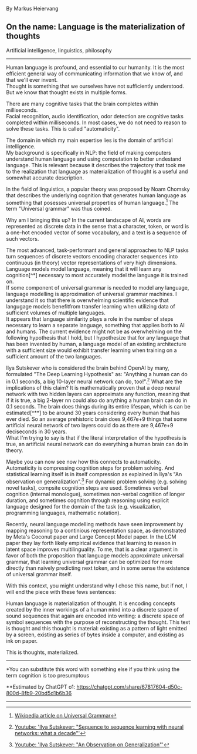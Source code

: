 By Markus Heiervang  

## On the name: Language is the materialization of thoughts    

Artificial intelligence, linguistics, philosophy  

---

Human language is profound, and essential to our humanity. 
It is the most efficient general way of communicating information that we know of, and that we'll ever invent.  
Thought is something that we ourselves have not sufficiently understood. 
But we know that thought exists in multiple forms. 

There are many cognitive tasks that the brain completes within milliseconds.  
Facial recognition, audio identification, odor detection are cognitive tasks completed within milliseconds. 
In most cases, we do not need to reason to solve these tasks. This is called "automaticity".  

The domain in which my main expertise lies is the domain of artificial intelligence.  
My background is specifically in NLP: the field of making computers understand human language and using computation to better undestand language. 
This is relevant because it describes the trajectory that took me to the realization that language as materialization of thought is a useful and somewhat accurate description.  

In the field of linguistics, a popular theory was proposed by Noam Chomsky that describes the underlying cognition that generates human language as something that posesses universal properties of human language.[^1]
The term "Universal grammar" was thus coined. 

Why am I bringing this up? 
In the current landscape of AI, words are represented as discrete data in the sense that a character, token, or word is a one-hot encoded vector of some vocabulary, and a text is a sequence of such vectors.

The most advanced, task-performant and general approaches to NLP tasks turn sequences of discrete vectors encoding character sequences into continuous (in theory) vector representations of very high dimensions.  
Language models model language, meaning that it will learn any cognition[^*] necessary to most accurately model the language it is trained on.  
If some component of universal grammar is needed to model any language, language modelling is approximation of universal grammar machines.
I understand it so that there is overwhelming scientific evidence that langugage models benefitfrom transfer learning when utilizing data of sufficient volumes of multiple languages.  
It appears that language similarity plays a role in the number of steps necessary to learn a separate language, something that applies both to AI and humans.
The current evidence might not be as overwhelming on the following hypothesis that I hold, but I hypothesize that for any language that has been invented by human, a language model of an existing architecture with a sufficient size would exhibit transfer learning when training on a sufficient amount of the two languages. 

Ilya Sutskever who is considered the brain behind OpenAI by many, formulated "The Deep Learning Hypothesis" as: "Anything a human can do in 0.1 seconds, a big 10-layer neural network can do, too!".[^2] 
What are the implications of this claim? It is mathematically proven that a deep neural network with two hidden layers can approximate any function, meaning that if it is true, a big 2-layer nn could also do anything a human brain can do in 0.1 seconds. 
The brain does things during its entire lifespan, which is can be estimated[^**] to be around 30 years considering every human that has ever died. 
So an average prehistoric brain does 9,467e+9 things that some artificial neural network of two layers could do as there are 9,467e+9 deciseconds in 30 years.  
What I'm trying to say is that if the literal interpretation of the hypothesis is true, an artificial neural network can do everything a human brain can do in theory.  

Maybe you can now see now how this connects to automaticity. Automaticity is compressing cognition steps for problem solving. 
And statistical learning itself is in itself compression as explained in Ilya's "An observation on generalization".[^3]
For dynamic problem solving (e.g. solving novel tasks), compsite cognition steps are used. Sometimes verbal cognition (internal monologue),
sometimes non-verbal cognition of longer duration, and sometimes cognition through reasoning using explicit language designed for the domain of the task (e.g. visualization, programming languages, mathematic notation). 

Recently, neural language modelling methods have seen improvement by mapping reasoning to a continious representation space, as demonstrated by Meta's Coconut paper and Large Concept Model paper. 
In the LCM paper they lay forth likely empirical evidence that learning to reason in latent space improves multilinguality.
To me, that is a clear argument in favor of both the proposition that language models approximate universal grammar, 
that learning universal grammar can be optimized for more directly than naively predicting next token, and in some sense the existence of universal grammar itself.  

With this context, you might understand why I chose this name, but if not, I will end the piece with these fews sentences:

Human language is materialization of thought.
It is encoding concepts created by the inner workings of a human mind into a discrete space of sound sequences that again are encoded into writing: a discrete space of symbol sequences with the purpose of reconstructing the thought.
This text is thought and this thought is material: existing as a pattern of light emitted by a screen, existing as series of bytes inside a computer, and existing as ink on paper.

This is thoughts, materialized.

---

*You can substitute this word with something else if you think using the term cognition is too presumptous  

**Estimated by ChatGPT o1: https://chatgpt.com/share/67817604-d50c-800d-8fb9-20bd5d1b6b36  

---

[^1]: [Wikipedia article on Universal Grammar](https://en.wikipedia.org/wiki/Universal_grammar#:~:text=Universal%20grammar%20(UG)%2C%20in,possible%20human%20language%20could%20be.)  
[^2]: [Youtube: 'Ilya Sutskever: "Sequence to sequence learning with neural networks: what a decade"'](https://youtu.be/1yvBqasHLZs?si=ec_L1ASK8sS2_2Hk&t=119)  
[^3]: [Youtube: 'Ilya Sutskever: "An Observation on Generalization"'](https://www.youtube.com/watch?v=AKMuA_TVz3A)  

